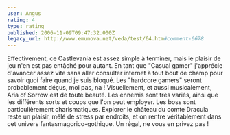 ```yaml
---
user: Angus
rating: 4
type: rating
published: 2006-11-09T09:47:32.000Z
legacy_url: http://www.emunova.net/veda/test/64.htm#comment-6678
---
```

Effectivement, ce Castlevania est assez simple à terminer, mais le plaisir de jeu n'en est pas entâché pour autant. En tant que "Casual gamer" j'apprécie d'avancer assez vite sans aller consulter internet à tout bout de champ pour savoir quoi faire quand je suis bloqué. Les "hardcore gamers" seront probablement déçus, moi pas, na !
Visuellement, et aussi musicalement, Aria of Sorrow est de toute beauté. Les ennemis sont très variés, ainsi que les différents sorts et coups que l'on peut employer. Les boss sont particulièrement charismatiques. Explorer le château du comte Dracula reste un plaisir, mêlé de stress par endroits, et on rentre véritablement dans cet univers fantasmagorico-gothique.
Un régal, ne vous en privez pas !